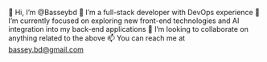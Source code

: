 👋 Hi, I’m @Basseybd
👀 I’m a full-stack developer with DevOps experience
🌱 I’m currently focused on exploring new front-end technologies and AI integration into my back-end applications
💞️ I’m looking to collaborate on anything related to the above
📫 You can reach me at bassey.bd@gmail.com

<!---
Basseybd/Basseybd is a ✨ special ✨ repository because its `README.md` (this file) appears on your GitHub profile.
You can click the Preview link to take a look at your changes.
--->
